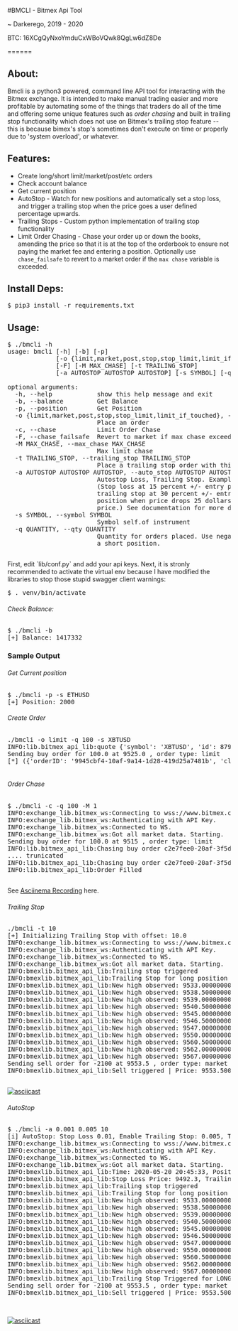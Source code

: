 #BMCLI - Bitmex Api Tool

~ Darkerego, 2019 - 2020

BTC: 16XCgQyNxoYmduCxWBoVQwk8QgLw6dZ8De

======

## About:

<p>
Bmcli is a python3 powered, command line API tool for interacting with the Bitmex 
exchange. It is intended to make manual trading easier and more profitable by 
automating some of the things that traders do all of the time and offering some 
unique features such as <i>order chasing</i> and built in trailing stop functionality 
which does not use on Bitmex's trailing stop feature -- this is because bimex's stop's 
sometimes don't execute on time or properly due to 'system overload', or whatever.
</p>

## Features:

- Create long/short limit/market/post/etc orders
- Check account balance
- Get current position
- AutoStop - Watch for new positions and automatically set a stop loss, and trigger 
a trailing stop when the price goes a user defined percentage upwards. 
- Trailing Stops - Custom python implementation of trailing stop functionality
- Limit Order Chasing - Chase your order up or down the books, amending the price 
so that it is at the top of the orderbook to ensure not paying the market fee and 
entering a position. Optionally use `chase_failsafe` to revert to a market order 
if the `max chase` variable is exceeded. 

## Install Deps:

<pre>
$ pip3 install -r requirements.txt
</pre>

## Usage:

<pre>
$ ./bmcli -h
usage: bmcli [-h] [-b] [-p]
             [-o {limit,market,post,stop,stop_limit,limit_if_touched}] [-c]
             [-F] [-M MAX_CHASE] [-t TRAILING_STOP]
             [-a AUTOSTOP AUTOSTOP AUTOSTOP] [-s SYMBOL] [-q QUANTITY]

optional arguments:
  -h, --help            show this help message and exit
  -b, --balance         Get Balance
  -p, --position        Get Position
  -o {limit,market,post,stop,stop_limit,limit_if_touched}, --order {limit,market,post,stop,stop_limit,limit_if_touched}
                        Place an order
  -c, --chase           Limit Order Chase
  -F, --chase_failsafe  Revert to market if max chase exceeded.
  -M MAX_CHASE, --max_chase MAX_CHASE
                        Max limit chase
  -t TRAILING_STOP, --trailing_stop TRAILING_STOP
                        Place a trailing stop order with this offset.
  -a AUTOSTOP AUTOSTOP AUTOSTOP, --auto_stop AUTOSTOP AUTOSTOP AUTOSTOP
                        Autostop Loss, Trailing Stop. Example -a 0.015 0.03 25
                        (Stop loss at 15 percent +/- entry price, enable
                        trailing stop at 30 percent +/- entry price, close
                        position when price drops 25 dollars +/- trailing stop
                        price.) See documentation for more details.
  -s SYMBOL, --symbol SYMBOL
                        Symbol self.of instrument
  -q QUANTITY, --qty QUANTITY
                        Quantity for orders placed. Use negative value to open
                        a short position. 

</pre>

<p>
First, edit `lib/conf.py` and add your api keys. Next, it is stronly recommended 
to activate the virtual env because I have modified the libraries to stop those 
stupid swagger client warnings:
</p>
<pre>
$ . venv/bin/activate
</pre>

###### Check Balance:

<pre>
$ ./bmcli -b
[+] Balance: 1417332
</pre>

### Sample Output

###### Get Current position

<pre>
$ ./bmcli -p -s ETHUSD
[+] Position: 2000
</pre>

###### Create Order
<pre>
./bmcli -o limit -q 100 -s XBTUSD
INFO:lib.bitmex_api_lib:quote {'symbol': 'XBTUSD', 'id': 8799047500, 'side': 'Sell', 'size': 1539179, 'price': 9525.0}
Sending buy order for 100.0 at 9525.0 , order type: limit
[*] ({'orderID': '9945cbf4-10af-9a14-1d28-419d25a7481b', 'clOrdID': '', 'clOrdLinkID': '', 'account': 'xxxxxx', 'symbol': 'XBTUSD', 'side': 'Buy', 'simpleOrderQty': None, 'orderQty': 100, 'price': 9525.0, 'displayQty': None, 'stopPx': None, 'pegOffsetValue': None, 'pegPriceType': '', 'currency': 'USD', 'settlCurrency': 'XBt', 'ordType': 'Limit', 'timeInForce': 'GoodTillCancel', 'execInst': '', 'contingencyType': '', 'exDestination': 'XBME', 'ordStatus': 'Filled', 'triggered': '', 'workingIndicator': False, 'ordRejReason': '', 'simpleLeavesQty': None, 'leavesQty': 0, 'simpleCumQty': None, 'cumQty': 100, 'avgPx': 9524.5, 'multiLegReportingType': 'SingleSecurity', 'text': 'bmx_api_tool', 'transactTime': datetime.datetime(2020, 5, 20, 23, 20, 33, 286000, tzinfo=tzutc()), 'timestamp': datetime.datetime(2020, 5, 20, 23, 20, 33, 286000, tzinfo=tzutc())}, <bravado.requests_client.RequestsResponseAdapter object at 0x7f29c6868550>)

</pre>

###### Order Chase

<pre>
$ ./bmcli -c -q 100 -M 1
INFO:exchange_lib.bitmex_ws:Connecting to wss://www.bitmex.com/realtime?subscribe=execution:XBTUSD,instrument:XBTUSD,order:XBTUSD,position:XBTUSD,quote:XBTUSD,trade:XBTUSD,margin
INFO:exchange_lib.bitmex_ws:Authenticating with API Key.
INFO:exchange_lib.bitmex_ws:Connected to WS.
INFO:exchange_lib.bitmex_ws:Got all market data. Starting.
Sending buy order for 100.0 at 9515 , order type: limit
INFO:lib.bitmex_api_lib:Chasing buy order c2e7fee0-20af-3f5d-a7b9-c22d49de2c19, order_price: 9508.0, last_price: 9508.0, current price: 9508 max chase: 9511.0
.... trunicated
INFO:lib.bitmex_api_lib:Chasing buy order c2e7fee0-20af-3f5d-a7b9-c22d49de2c19, order_price: 9508.0, last_price: 9508.0, current price: 9508 max chase: 9511.0
INFO:lib.bitmex_api_lib:Order Filled

</pre>
See <a href='https://asciinema.org/a/Ctn7upSmaIuhhJOXEBxBZMYoi'>Asciinema Recording</a> here.


###### Trailing Stop

<pre>
./bmcli -t 10
[+] Initializing Trailing Stop with offset: 10.0
INFO:exchange_lib.bitmex_ws:Connecting to wss://www.bitmex.com/realtime?subscribe=execution:XBTUSD,instrument:XBTUSD,order:XBTUSD,position:XBTUSD,quote:XBTUSD,trade:XBTUSD,margin
INFO:exchange_lib.bitmex_ws:Authenticating with API Key.
INFO:exchange_lib.bitmex_ws:Connected to WS.
INFO:exchange_lib.bitmex_ws:Got all market data. Starting.
INFO:bmexlib.bitmex_api_lib:Trailing stop triggered
INFO:bmexlib.bitmex_api_lib:Trailing Stop for long position of entry price: 9535.6155 triggered: offset price 9521.5 current price: [9531.5]
INFO:bmexlib.bitmex_api_lib:New high observed: 9533.00000000 Updating stop loss to 9523.00000000
INFO:bmexlib.bitmex_api_lib:New high observed: 9538.50000000 Updating stop loss to 9528.50000000
INFO:bmexlib.bitmex_api_lib:New high observed: 9539.00000000 Updating stop loss to 9529.00000000
INFO:bmexlib.bitmex_api_lib:New high observed: 9540.50000000 Updating stop loss to 9530.50000000
INFO:bmexlib.bitmex_api_lib:New high observed: 9545.00000000 Updating stop loss to 9535.00000000
INFO:bmexlib.bitmex_api_lib:New high observed: 9546.50000000 Updating stop loss to 9536.50000000
INFO:bmexlib.bitmex_api_lib:New high observed: 9547.00000000 Updating stop loss to 9537.00000000
INFO:bmexlib.bitmex_api_lib:New high observed: 9550.00000000 Updating stop loss to 9540.00000000
INFO:bmexlib.bitmex_api_lib:New high observed: 9560.50000000 Updating stop loss to 9550.50000000
INFO:bmexlib.bitmex_api_lib:New high observed: 9562.00000000 Updating stop loss to 9552.00000000
INFO:bmexlib.bitmex_api_lib:New high observed: 9567.00000000 Updating stop loss to 9557.00000000
Sending sell order for -2100 at 9553.5 , order type: market
INFO:bmexlib.bitmex_api_lib:Sell triggered | Price: 9553.50000000 | Stop loss: 9557.00000000

</pre>
<p>

[![asciicast](https://asciinema.org/a/RUySuh40ObfavX7qxw8yafRSP.svg)](https://asciinema.org/a/RUySuh40ObfavX7qxw8yafRSP)</p>


###### AutoStop

<pre>
$ ./bmcli -a 0.001 0.005 10
[i] AutoStop: Stop Loss 0.01, Enable Trailing Stop: 0.005, Trail Offset: 10.0
INFO:exchange_lib.bitmex_ws:Connecting to wss://www.bitmex.com/realtime?subscribe=execution:XBTUSD,instrument:XBTUSD,order:XBTUSD,position:XBTUSD,quote:XBTUSD,trade:XBTUSD,margin
INFO:exchange_lib.bitmex_ws:Authenticating with API Key.
INFO:exchange_lib.bitmex_ws:Connected to WS.
INFO:exchange_lib.bitmex_ws:Got all market data. Starting.
INFO:bmexlib.bitmex_api_lib:Time: 2020-05-20 20:45:33, Position: 500, Entry Price: 9535.5, Current Price: 9537.5
INFO:bmexlib.bitmex_api_lib:Stop Loss Price: 9492.3, Trailing Stop Enable: 9549.54 
INFO:bmexlib.bitmex_api_lib:Trailing stop triggered
INFO:bmexlib.bitmex_api_lib:Trailing Stop for long position of entry price: 9535.5 triggered: offset price 9521.5 current price: [9531.5]
INFO:bmexlib.bitmex_api_lib:New high observed: 9533.00000000 Updating stop loss to 9523.00000000
INFO:bmexlib.bitmex_api_lib:New high observed: 9538.50000000 Updating stop loss to 9528.50000000
INFO:bmexlib.bitmex_api_lib:New high observed: 9539.00000000 Updating stop loss to 9529.00000000
INFO:bmexlib.bitmex_api_lib:New high observed: 9540.50000000 Updating stop loss to 9530.50000000
INFO:bmexlib.bitmex_api_lib:New high observed: 9545.00000000 Updating stop loss to 9535.00000000
INFO:bmexlib.bitmex_api_lib:New high observed: 9546.50000000 Updating stop loss to 9536.50000000
INFO:bmexlib.bitmex_api_lib:New high observed: 9547.00000000 Updating stop loss to 9537.00000000
INFO:bmexlib.bitmex_api_lib:New high observed: 9550.00000000 Updating stop loss to 9540.00000000
INFO:bmexlib.bitmex_api_lib:New high observed: 9560.50000000 Updating stop loss to 9550.50000000
INFO:bmexlib.bitmex_api_lib:New high observed: 9562.00000000 Updating stop loss to 9552.00000000
INFO:bmexlib.bitmex_api_lib:New high observed: 9567.00000000 Updating stop loss to 9557.00000000
INFO:bmexlib.bitmex_api_lib:Trailing Stop Triggered for LONG position: Offset 10.0
Sending sell order for -2100 at 9553.5 , order type: market
INFO:bmexlib.bitmex_api_lib:Sell triggered | Price: 9553.50000000 | Stop loss: 9557.00000000


</pre>

[![asciicast](https://asciinema.org/a/bOtzGkjuHNKGo5kEnAWWoOimH.svg)](https://asciinema.org/a/bOtzGkjuHNKGo5kEnAWWoOimH)
